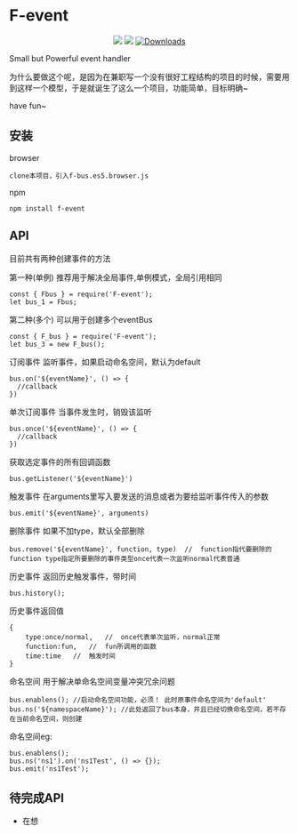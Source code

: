 # F-event
<p align="center">
  <a><img src="https://img.shields.io/npm/v/f-event.svg?style=flat"></a>
  <a><img src="https://www.travis-ci.org/cuijinyu/F-event.svg?branch=master"></a>
  <a href="https://www.npmjs.com/package/f-event"><img src="https://img.shields.io/npm/dm/f-event.svg?style=flat-square" alt="Downloads"></a>
</p>
Small but Powerful event handler

为什么要做这个呢，是因为在兼职写一个没有很好工程结构的项目的时候，需要用到这样一个模型，于是就诞生了这么一个项目，功能简单，目标明确~

have fun~
## 安装
browser
```
clone本项目，引入f-bus.es5.browser.js
```
npm
```
npm install f-event
```
## API
目前共有两种创建事件的方法

第一种(单例)   推荐用于解决全局事件,单例模式，全局引用相同
```
const { Fbus } = require('F-event');
let bus_1 = Fbus;
```
第二种(多个)   可以用于创建多个eventBus
```
const { F_bus } = require('F-event');
let bus_3 = new F_bus();
```
订阅事件    监听事件，如果启动命名空间，默认为default
```
bus.on('${eventName}', () => {
  //callback
})
```
单次订阅事件 当事件发生时，销毁该监听
```
bus.once('${eventName}', () => {
  //callback
})

```
获取选定事件的所有回调函数
```
bus.getListener('${eventName}')
```
触发事件 在arguments里写入要发送的消息或者为要给监听事件传入的参数
```
bus.emit('${eventName}', arguments)
```
删除事件 如果不加type，默认全部删除
```
bus.remove('${eventName}', function, type)  //  function指代要删除的function type指定所要删除的事件类型once代表一次监听normal代表普通
```
历史事件 返回历史触发事件，带时间
```
bus.history();
```
历史事件返回值 
```
{
    type:once/normal,   //  once代表单次监听，normal正常
    function:fun,   //  fun所调用的函数
    time:time   //  触发时间
}

```
命名空间 用于解决单命名空间变量冲突冗余问题
```
bus.enablens(); //启动命名空间功能，必须！ 此时原事件命名空间为'default'
bus.ns('${namespaceName}'); //此处返回了bus本身，并且已经切换命名空间，若不存在当前命名空间，则创建
```
命名空间eg:
```
bus.enablens();
bus.ns('ns1').on('ns1Test', () => {});
bus.emit('ns1Test');
```
## 待完成API
  - 在想
